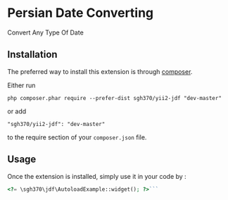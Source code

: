 Persian Date Converting
=======================
Convert Any Type Of Date

Installation
------------

The preferred way to install this extension is through [composer](http://getcomposer.org/download/).

Either run

```
php composer.phar require --prefer-dist sgh370/yii2-jdf "dev-master"
```

or add

```
"sgh370/yii2-jdf": "dev-master"
```

to the require section of your `composer.json` file.


Usage
-----

Once the extension is installed, simply use it in your code by  :

```php
<?= \sgh370\jdf\AutoloadExample::widget(); ?>```
